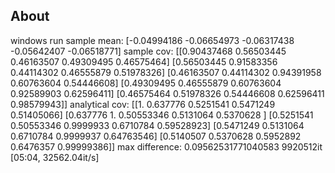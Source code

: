 
## About
windows run
sample mean:
 [-0.04994186 -0.06654973 -0.06317438 -0.05642407 -0.06518771]
sample cov:
 [[0.90437468 0.56503445 0.46163507 0.49309495 0.46575464]
 [0.56503445 0.91583356 0.44114302 0.46555879 0.51978326]
 [0.46163507 0.44114302 0.94391958 0.60763604 0.54446608]
 [0.49309495 0.46555879 0.60763604 0.92589903 0.62596411]
 [0.46575464 0.51978326 0.54446608 0.62596411 0.98579943]]
analytical cov:
 [[1.         0.637776   0.5251541  0.5471249  0.51405066]
 [0.637776   1.         0.50553346 0.5131064  0.5370628 ]
 [0.5251541  0.50553346 0.9999933  0.6710784  0.59528923]
 [0.5471249  0.5131064  0.6710784  0.9999937  0.64763546]
 [0.5140507  0.5370628  0.5952892  0.6476357  0.99999386]]
max difference:  0.09562531771040583
9920512it [05:04, 32562.04it/s]


